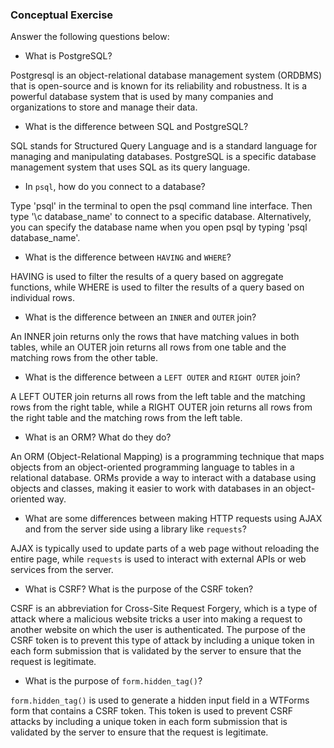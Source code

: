 ### Conceptual Exercise

Answer the following questions below:

- What is PostgreSQL?

Postgresql is an object-relational database management system (ORDBMS) that is open-source and is known for its reliability and robustness. It is a powerful database system that is used by many companies and organizations to store and manage their data.

- What is the difference between SQL and PostgreSQL?

SQL stands for Structured Query Language and is a standard language for managing and manipulating databases. PostgreSQL is a specific database management system that uses SQL as its query language.

- In `psql`, how do you connect to a database?

Type 'psql' in the terminal to open the psql command line interface. Then type '\c database_name' to connect to a specific database. Alternatively, you can specify the database name when you open psql by typing 'psql database_name'.

- What is the difference between `HAVING` and `WHERE`?

HAVING is used to filter the results of a query based on aggregate functions, while WHERE is used to filter the results of a query based on individual rows.

- What is the difference between an `INNER` and `OUTER` join?

An INNER join returns only the rows that have matching values in both tables, while an OUTER join returns all rows from one table and the matching rows from the other table.

- What is the difference between a `LEFT OUTER` and `RIGHT OUTER` join?

A LEFT OUTER join returns all rows from the left table and the matching rows from the right table, while a RIGHT OUTER join returns all rows from the right table and the matching rows from the left table.

- What is an ORM? What do they do?

An ORM (Object-Relational Mapping) is a programming technique that maps objects from an object-oriented programming language to tables in a relational database. ORMs provide a way to interact with a database using objects and classes, making it easier to work with databases in an object-oriented way.

- What are some differences between making HTTP requests using AJAX 
  and from the server side using a library like `requests`?

AJAX is typically used to update parts of a web page without reloading the entire page, while `requests` is used to interact with external APIs or web services from the server.

- What is CSRF? What is the purpose of the CSRF token?

CSRF is an abbreviation for Cross-Site Request Forgery, which is a type of attack where a malicious website tricks a user into making a request to another website on which the user is authenticated. The purpose of the CSRF token is to prevent this type of attack by including a unique token in each form submission that is validated by the server to ensure that the request is legitimate.

- What is the purpose of `form.hidden_tag()`?

`form.hidden_tag()` is used to generate a hidden input field in a WTForms form that contains a CSRF token. This token is used to prevent CSRF attacks by including a unique token in each form submission that is validated by the server to ensure that the request is legitimate.